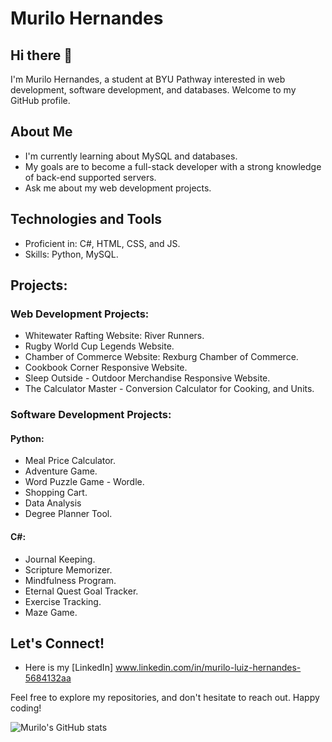 # Murilo Hernandes

## Hi there 👋

I'm Murilo Hernandes, a student at BYU Pathway interested in web development, software development, and databases. Welcome to my GitHub profile.

## About Me

- I'm currently learning about MySQL and databases.
- My goals are to become a full-stack developer with a strong knowledge of back-end supported servers.
- Ask me about my web development projects.

## Technologies and Tools

- Proficient in: C#, HTML, CSS, and JS.
- Skills: Python, MySQL.

## Projects:
  ### Web Development Projects:
  - Whitewater Rafting Website: River Runners.
  - Rugby World Cup Legends Website.
  - Chamber of Commerce Website: Rexburg Chamber of Commerce.
  - Cookbook Corner Responsive Website.
  - Sleep Outside - Outdoor Merchandise Responsive Website.
  - The Calculator Master - Conversion Calculator for Cooking, and Units.

  ### Software Development Projects:
  
  #### Python:
  - Meal Price Calculator.
  - Adventure Game.
  - Word Puzzle Game - Wordle.
  - Shopping Cart.
  - Data Analysis
  - Degree Planner Tool.
  #### C#:
  - Journal Keeping.
  - Scripture Memorizer.
  - Mindfulness Program.
  - Eternal Quest Goal Tracker.
  - Exercise Tracking.
  - Maze Game.
    

## Let's Connect!

- Here is my [LinkedIn] www.linkedin.com/in/murilo-luiz-hernandes-5684132aa

Feel free to explore my repositories, and don't hesitate to reach out. Happy coding!

![Murilo's GitHub stats](https://github-readme-stats.vercel.app/api?username=murilolhernandes&show_icons=true&theme=radical)


<!--
**murilolhernandes/murilolhernandes** is a ✨ _special_ ✨ repository because its `README.md` (this file) appears on your GitHub profile.

Here are some ideas to get you started:

- 🔭 I’m currently working on ...
- 🌱 I’m currently learning ...
- 👯 I’m looking to collaborate on ...
- 🤔 I’m looking for help with ...
- 💬 Ask me about ...
- 📫 How to reach me: ...
- 😄 Pronouns: ...
- ⚡ Fun fact: ...
-->
